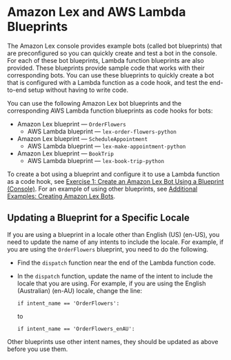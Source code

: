 # Amazon Lex and AWS Lambda Blueprints<a name="lex-lambda-blueprints"></a>

The Amazon Lex console provides example bots \(called bot blueprints\) that are preconfigured so you can quickly create and test a bot in the console\. For each of these bot blueprints, Lambda function blueprints are also provided\. These blueprints provide sample code that works with their corresponding bots\. You can use these blueprints to quickly create a bot that is configured with a Lambda function as a code hook, and test the end\-to\-end setup without having to write code\.

You can use the following Amazon Lex bot blueprints and the corresponding AWS Lambda function blueprints as code hooks for bots: 
+ Amazon Lex blueprint — `OrderFlowers`
  + AWS Lambda blueprint — `lex-order-flowers-python`
+ Amazon Lex blueprint — `ScheduleAppointment` 
  + AWS Lambda blueprint — `lex-make-appointment-python`
+ Amazon Lex blueprint — `BookTrip`
  + AWS Lambda blueprint — `lex-book-trip-python`

To create a bot using a blueprint and configure it to use a Lambda function as a code hook, see [Exercise 1: Create an Amazon Lex Bot Using a Blueprint \(Console\)](gs-bp.md)\. For an example of using other blueprints, see [Additional Examples: Creating Amazon Lex Bots](additional-exercises.md)\.

## Updating a Blueprint for a Specific Locale<a name="blueprint-update-locale"></a>

If you are using a blueprint in a locale other than English \(US\) \(en\-US\), you need to update the name of any intents to include the locale\. For example, if you are using the `OrderFlowers` blueprint, you need to do the following\.
+ Find the `dispatch` function near the end of the Lambda function code\.
+ In the `dispatch` function, update the name of the intent to include the locale that you are using\. For example, if you are using the English \(Australian\) \(en\-AU\) locale, change the line:

  `if intent_name == 'OrderFlowers':`

  to

  `if intent_name == 'OrderFlowers_enAU':`

Other blueprints use other intent names, they should be updated as above before you use them\.